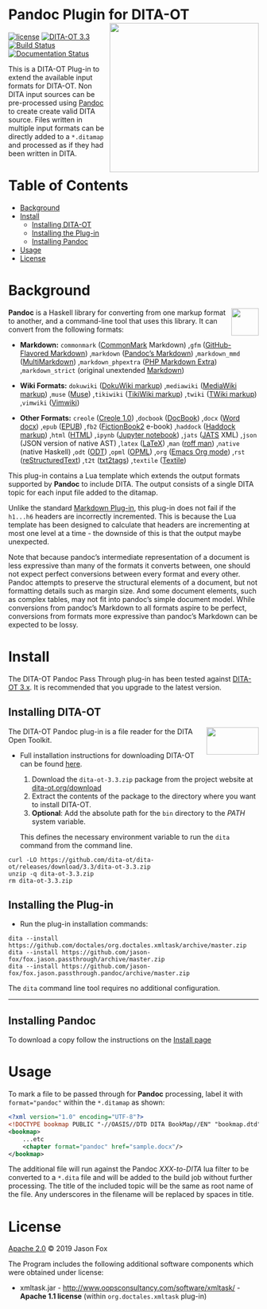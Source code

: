 # Pandoc Plugin for DITA-OT [<img src="https://jason-fox.github.io/fox.jason.passthrough.pandoc/pandoc.png" align="right" width="300">](http://pandocdita-ot.rtfd.io/)

[![license](https://img.shields.io/github/license/jason-fox/fox.jason.passthrough.pandoc.svg)](http://www.apache.org/licenses/LICENSE-2.0)
[![DITA-OT 3.3](https://img.shields.io/badge/DITA--OT-3.3-blue.svg)](http://www.dita-ot.org/3.3/) <br/>
[![Build Status](https://travis-ci.org/jason-fox/fox.jason.passthrough.pandoc.svg?branch=master)](https://travis-ci.org/jason-fox/fox.jason.passthrough.pandoc)
[![Documentation Status](https://readthedocs.org/projects/pandocdita-ot/badge/?version=latest)](https://pandocdita-ot.readthedocs.io/en/latest/?badge=latest)

This is a DITA-OT Plug-in to extend the available input formats for DITA-OT. Non DITA input sources can be
pre-processed using [Pandoc](https://pandoc.org/) to create create valid DITA source. Files written in multiple input
formats can be directly added to a `*.ditamap` and processed as if they had been written in DITA.

# Table of Contents

-   [Background](#background)
-   [Install](#install)
    -   [Installing DITA-OT](#installing-dita-ot)
    -   [Installing the Plug-in](#installing-the-plug-in)
    -   [Installing Pandoc](#installing-pandoc)
-   [Usage](#usage)
-   [License](#license)

# Background

[<img src="https://jason-fox.github.io/fox.jason.passthrough.pandoc/pandoc-300x194.png" align="right" height="55">](http://pandocdita-ot.rtfd.io/)

**Pandoc** is a Haskell library for converting from one markup format to another, and a command-line tool that uses this
library. It can convert from the following formats:

-   **Markdown:** `commonmark` ([CommonMark](http://commonmark.org) Markdown) ,`gfm`
    ([GitHub-Flavored Markdown](https://help.github.com/articles/github-flavored-markdown/)) ,`markdown`
    ([Pandoc’s Markdown](#pandocs-markdown)) ,`markdown_mmd` ([MultiMarkdown](http://fletcherpenney.net/multimarkdown/))
    ,`markdown_phpextra` ([PHP Markdown Extra](https://michelf.ca/projects/php-markdown/extra/)) ,`markdown_strict`
    (original unextended [Markdown](http://daringfireball.net/projects/markdown/))

-   **Wiki Formats:** `dokuwiki` ([DokuWiki markup](https://www.dokuwiki.org/dokuwiki)) ,`mediawiki`
    ([MediaWiki markup](https://www.mediawiki.org/wiki/Help:Formatting)) ,`muse`
    ([Muse](https://amusewiki.org/library/manual)) ,`tikiwiki`
    ([TikiWiki markup](https://doc.tiki.org/Wiki-Syntax-Text#The_Markup_Language_Wiki-Syntax)) ,`twiki`
    ([TWiki markup](http://twiki.org/cgi-bin/view/TWiki/TextFormattingRules)) ,`vimwiki`
    ([Vimwiki](https://vimwiki.github.io))

-   **Other Formats:** `creole` ([Creole 1.0](http://www.wikicreole.org/wiki/Creole1.0)) ,`docbook`
    ([DocBook](http://docbook.org)) ,`docx` ([Word docx](https://en.wikipedia.org/wiki/Office_Open_XML)) ,`epub`
    ([EPUB](http://idpf.org/epub)) ,`fb2`
    ([FictionBook2](http://www.fictionbook.org/index.php/Eng:XML_Schema_Fictionbook_2.1) e-book) ,`haddock`
    ([Haddock markup](https://www.haskell.org/haddock/doc/html/ch03s08.html)) ,`html` ([HTML](http://www.w3.org/html/))
    ,`ipynb` ([Jupyter notebook](https://nbformat.readthedocs.io/en/latest/)) ,`jats` ([JATS](https://jats.nlm.nih.gov)
    XML) ,`json` (JSON version of native AST) ,`latex` ([LaTeX](http://latex-project.org)) ,`man`
    ([roff man](http://man7.org/linux/man-pages/man7/groff_man.7.html)) ,`native` (native Haskell) ,`odt`
    ([ODT](http://en.wikipedia.org/wiki/OpenDocument)) ,`opml` ([OPML](http://dev.opml.org/spec2.html)) ,`org`
    ([Emacs Org mode](http://orgmode.org)) ,`rst`
    ([reStructuredText](http://docutils.sourceforge.net/docs/ref/rst/introduction.html)) ,`t2t`
    ([txt2tags](http://txt2tags.org)) ,`textile` ([Textile](http://redcloth.org/textile))

This plug-in contains a Lua template which extends the output formats supported by **Pandoc** to include DITA. The
output consists of a single DITA topic for each input file added to the ditamap.

Unlike the standard [Markdown Plug-in](https://github.com/jelovirt/org.lwdita), this plug-in does not fail if the
`h1...h6` headers are incorrectly incremented. This is because the Lua template has been designed to calculate that
headers are incrementing at most one level at a time - the downside of this is that the output maybe unexpected.

Note that because pandoc’s intermediate representation of a document is less expressive than many of the formats it
converts between, one should not expect perfect conversions between every format and every other. Pandoc attempts to
preserve the structural elements of a document, but not formatting details such as margin size. And some document
elements, such as complex tables, may not fit into pandoc’s simple document model. While conversions from pandoc’s
Markdown to all formats aspire to be perfect, conversions from formats more expressive than pandoc’s Markdown can be
expected to be lossy.

# Install

The DITA-OT Pandoc Pass Through plug-in has been tested against [DITA-OT 3.x](http://www.dita-ot.org/download). It is
recommended that you upgrade to the latest version.

## Installing DITA-OT

<a href="https://www.dita-ot.org"><img src="https://www.dita-ot.org/images/dita-ot-logo.svg" align="right" width="105" height="55"></a>

The DITA-OT Pandoc plug-in is a file reader for the DITA Open Toolkit.

-   Full installation instructions for downloading DITA-OT can be found
    [here](https://www.dita-ot.org/3.3/topics/installing-client.html).

    1.  Download the `dita-ot-3.3.zip` package from the project website at
        [dita-ot.org/download](https://www.dita-ot.org/download)
    2.  Extract the contents of the package to the directory where you want to install DITA-OT.
    3.  **Optional**: Add the absolute path for the `bin` directory to the _PATH_ system variable.

    This defines the necessary environment variable to run the `dita` command from the command line.

```console
curl -LO https://github.com/dita-ot/dita-ot/releases/download/3.3/dita-ot-3.3.zip
unzip -q dita-ot-3.3.zip
rm dita-ot-3.3.zip
```

## Installing the Plug-in

-   Run the plug-in installation commands:

```console
dita --install https://github.com/doctales/org.doctales.xmltask/archive/master.zip
dita --install https://github.com/jason-fox/fox.jason.passthrough/archive/master.zip
dita --install https://github.com/jason-fox/fox.jason.passthrough.pandoc/archive/master.zip
```

The `dita` command line tool requires no additional configuration.

---

## Installing Pandoc

To download a copy follow the instructions on the [Install page](https://github.com/jgm/pandoc/blob/master/INSTALL.md)

# Usage

To mark a file to be passed through for **Pandoc** processing, label it with `format="pandoc"` within the `*.ditamap` as
shown:

```xml
<?xml version="1.0" encoding="UTF-8"?>
<!DOCTYPE bookmap PUBLIC "-//OASIS//DTD DITA BookMap//EN" "bookmap.dtd">
<bookmap>
    ...etc
    <chapter format="pandoc" href="sample.docx"/>
</bookmap>
```

The additional file will run against the Pandoc _XXX-to-DITA_ lua filter to be converted to a `*.dita` file and will be added to the build job without further processing. The title of the included topic will be the same as root name of the file. Any underscores in the filename will be replaced by spaces in title.

# License

[Apache 2.0](LICENSE) © 2019 Jason Fox

The Program includes the following additional software components which were obtained under license:

-   xmltask.jar - http://www.oopsconsultancy.com/software/xmltask/ - **Apache 1.1 license** (within
    `org.doctales.xmltask` plug-in)
